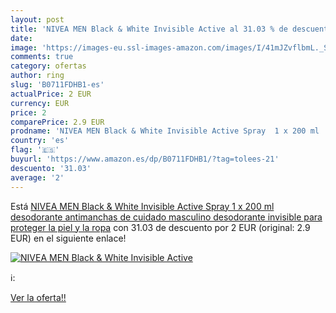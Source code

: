 ```yaml
---
layout: post
title: 'NIVEA MEN Black & White Invisible Active al 31.03 % de descuento'
date: 
image: 'https://images-eu.ssl-images-amazon.com/images/I/41mJZvflbmL._SL200_.jpg'
comments: true
category: ofertas
author: ring
slug: 'B0711FDHB1-es'
actualPrice: 2 EUR
currency: EUR
price: 2
comparePrice: 2.9 EUR
prodname: 'NIVEA MEN Black & White Invisible Active Spray  1 x 200 ml   desodorante antimanchas de cuidado masculino  desodorante invisible para proteger la piel y la ropa'
country: 'es'
flag: '🇪🇸'
buyurl: 'https://www.amazon.es/dp/B0711FDHB1/?tag=tolees-21'
descuento: '31.03'
average: '2'
---
```


Está [NIVEA MEN Black & White Invisible Active Spray  1 x 200 ml   desodorante antimanchas de cuidado masculino  desodorante invisible para proteger la piel y la ropa](https://www.amazon.es/dp/B0711FDHB1/?tag=tolees-21) con 31.03 de descuento por 2 EUR (original: 2.9 EUR) en el siguiente enlace!

[![NIVEA MEN Black & White Invisible Active](https://images-eu.ssl-images-amazon.com/images/I/41mJZvflbmL._SL200_.jpg)](https://www.amazon.es/dp/B0711FDHB1/?tag=tolees-21)

ℹ️:


[Ver la oferta!!](https://www.amazon.es/dp/B0711FDHB1/?tag=tolees-21)
